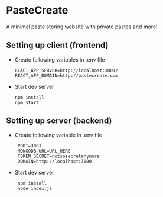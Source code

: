 # PasteCreate
A minimal paste storing website with private pastes and more!

## Setting up client (frontend)
* Create following variables in .env file 

      REACT_APP_SERVER=http://localhost:3001/
      REACT_APP_DOMAIN=http://pastecreate.com
      
* Start dev server
      
      npm install
      npm start

## Setting up server (backend)
 * Create following variable in .env file
    
        PORT=3001
        MONGODB_URL=URL_HERE
        TOKEN_SECRET=notsosecretanymore
        DOMAIN=http://localhost:3000
        
 * Start dev server
           
        npm install
        node index.js
        


